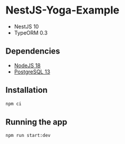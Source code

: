 # NestJS-Yoga-Example

* NestJS 10
* TypeORM 0.3

## Dependencies

* [NodeJS 18](https://nodejs.org/download/release/latest-v18.x/)
* [PostgreSQL 13](https://www.postgresql.org/download/)

## Installation

```bash
npm ci
```

## Running the app

```bash
npm run start:dev
```
